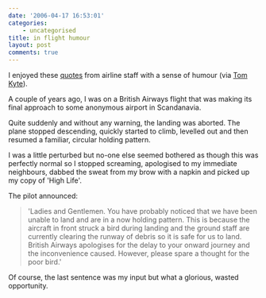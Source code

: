 ```yaml
---
date: '2006-04-17 16:53:01'
categories:
    - uncategorised
title: in flight humour
layout: post
comments: true
---
```


I enjoyed these [quotes](http://funny2.com/inflight.htm) from airline
staff with a sense of humour (via [Tom
Kyte](http://tkyte.blogspot.com/2006/04/just-for-fun.html)).

A couple of years ago, I was on a British Airways flight that was making
its final approach to some anonymous airport in Scandanavia.

Quite suddenly and without any warning, the landing was aborted. The
plane stopped descending, quickly started to climb, levelled out and
then resumed a familiar, circular holding pattern.

I was a little perturbed but no-one else seemed bothered as though this
was perfectly normal so I stopped screaming, apologised to my immediate
neighbours, dabbed the sweat from my brow with a napkin and picked up my
copy of 'High Life'.

The pilot announced:

> 'Ladies and Gentlemen. You have probably noticed that we have been
> unable to land and are in a now holding pattern. This is because the
> aircraft in front struck a bird during landing and the ground staff
> are currently clearing the runway of debris so it is safe for us to
> land. British Airways apologises for the delay to your onward journey
> and the inconvenience caused. However, please spare a thought for the
> poor bird.'

Of course, the last sentence was my input but what a glorious, wasted
opportunity.
